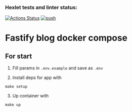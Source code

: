 ### Hexlet tests and linter status:

[![Actions Status](https://github.com/looleeluu/devops-for-programmers-project-74/actions/workflows/hexlet-check.yml/badge.svg)](https://github.com/looleeluu/devops-for-programmers-project-74/actions)
[![push](https://github.com/looleeluu/devops-for-programmers-project-74/actions/workflows/push.yml/badge.svg)](https://github.com/looleeluu/devops-for-programmers-project-74/actions/workflows/push.yml)

# Fastify blog docker compose

## For start

1. Fill params in `.env.example` and save as `.env`

2. Install deps for app with

```
make setup
```

3. Up container with

```
make up
```
